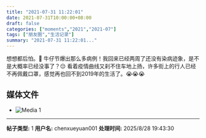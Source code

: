 ```yaml
---
title: "2021-07-31 11:22:01"
date: 2021-07-31T10:00:00+08:00
draft: false
categories: ["moments","2021","2021-07"]
tags: ["朋友圈","生活记录"]
summary: "2021-07-31 11:22:01..."
---
```


想想都后怕。🥺 牛仔节爆出那么多病例！我回来已经两周了还没有染病迹象，是不是大概率已经没事了？😔 看着疫情曲线又刹不住车地上扬，许多街上的行人已经不再佩戴口罩，感觉再也回不到2019年的生活了。😭😭😭

## 媒体文件

- ![Media 1](/Moments/photos/2021-07-31/202107311122010.jpg)

---

**帖子类型:** 1
**用户名:** chenxueyuan001
**处理时间:** 2025/8/28 19:43:30